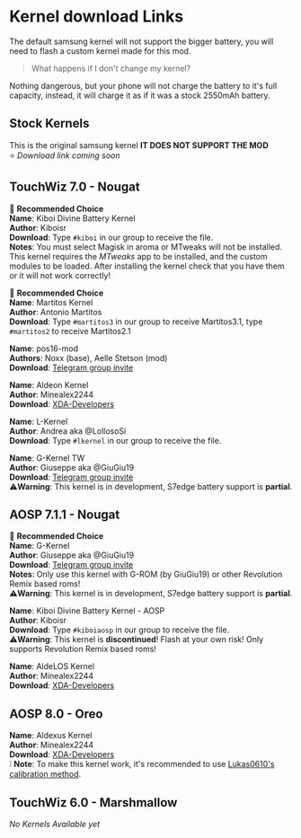 # Kernel download Links
The default samsung kernel will not support the bigger battery, you will need to flash a custom kernel made for this mod. <br/>
> What happens if I don't change my kernel?

Nothing dangerous, but your phone will not charge the battery to it's full capacity, instead, it will charge it as if it was a stock 2550mAh battery.

## Stock Kernels <br/>
This is the original samsung kernel **IT DOES NOT SUPPORT THE MOD** <br/>
⭐ _Download link coming soon_

## TouchWiz 7.0 - Nougat
🥇 **Recommended Choice** <br/>
**Name**: Kiboi Divine Battery Kernel <br/>
**Author**: Kiboisr <br/>
**Download**: Type `#kiboi` in our group to receive the file. <br/>
**Notes**: You must select Magisk in aroma or MTweaks will not be installed.
This kernel requires the *MTweaks* app to be installed, and the custom modules to be loaded. After installing the kernel check that you have them or it will not work correctly!

🥈 **Recommended Choice** <br/>
**Name**: Martitos Kernel <br/>
**Author**: Antonio Martitos <br/>
**Download**: Type `#martitos3` in our group to receive Martitos3.1, type `#martitos2` to receive Martitos2.1 <br/>

**Name**: pos16-mod <br/>
**Authors**: Noxx (base), Aelle Stetson (mod) <br/>
**Download**: [Telegram group invite](https://t.me/joinchat/EUKDukM9ovclLUMEb9HcYw) <br/>

**Name**: Aldeon Kernel <br/>
**Author**: Minealex2244 <br/>
**Download**: [XDA-Developers](https://forum.xda-developers.com/galaxy-s6/development/7-0-samsung-galaxy-s6-aldeon-kernel-t3617819) <br/>

**Name**: L-Kernel <br/>
**Author**: Andrea aka @LollosoSi <br/>
**Download**: Type `#lkernel` in our group to receive the file. <br/>

**Name**: G-Kernel TW <br/>
**Author**: Giuseppe aka @GiuGiu19 <br/>
**Download**: [Telegram group invite](https://t.me/Gkernel) </br>
⚠️**Warning**: This kernel is in development, S7edge battery support is **partial**. <br/>

## AOSP 7.1.1 - Nougat

🥉 **Recommended Choice** <br/>
**Name**: G-Kernel <br/>
**Author**: Giuseppe aka @GiuGiu19 <br/>
**Download**: [Telegram group invite](https://t.me/Gkernel) </br>
**Notes**: Only use this kernel with G-ROM (by GiuGiu19) or other Revolution Remix based roms! <br/>
⚠️**Warning**: This kernel is in development, S7edge battery support is **partial**. <br/>

**Name**: Kiboi Divine Battery Kernel - AOSP <br/>
**Author**: Kiboisr <br/>
**Download**: Type `#kiboiaosp` in our group to receive the file. <br/>
⚠️**Warning**: This kernel is **discontinued**! Flash at your own risk! Only supports Revolution Remix based roms! <br/>

**Name**: AldeLOS Kernel <br/>
**Author**: Minealex2244 <br/>
**Download**: [XDA-Developers](https://forum.xda-developers.com/galaxy-s6/development/7-0-samsung-galaxy-s6-aldeon-kernel-t3617819) <br/>

## AOSP 8.0 - Oreo
**Name**: Aldexus Kernel <br/>
**Author**: Minealex2244 <br/>
**Download**: [XDA-Developers](https://forum.xda-developers.com/galaxy-s6/development/7-0-samsung-galaxy-s6-aldeon-kernel-t3617819) <br/>
❕ **Note**: To make this kernel work, it's recommended to use [Lukas0610's calibration method](https://duckyb.github.io/BatteryMod/statsreset.html).


## TouchWiz 6.0 - Marshmallow
_No Kernels Available yet_
